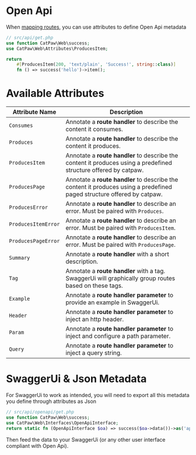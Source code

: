# Open Api

When [mapping routes](./Server%20Router.md), you can use attributes to define Open Api metadata
```php
// src/api/get.php
use function CatPaw\Web\success;
use CatPaw\Web\Attributes\ProducesItem;

return
    #[ProducesItem(200, 'text/plain', 'Success!', string::class)]
    fn () => success('hello')->item();
```

# Available Attributes

| Attribute Name | Description |
|----------------|-------------|
| `Consumes` | Annotate a __route handler__ to describe the content it consumes. |
| `Produces` | Annotate a __route handler__ to describe the content it produces. |
| `ProducesItem` | Annotate a __route handler__ to describe the content it produces using a predefined structure offered by catpaw. |
| `ProducesPage` | Annotate a __route handler__ to describe the content it produces using a predefined paged structure offered by catpaw. |
| `ProducesError` | Annotate a __route handler__ to describe an error. Must be paired with `Produces`. |
| `ProducesItemError` | Annotate a __route handler__ to describe an error. Must be paired with `ProducesItem`. |
| `ProducesPageError` | Annotate a __route handler__ to describe an error. Must be paired with `ProducesPage`. |
| `Summary` | Annotate a __route handler__ with a short description. |
| `Tag` | Annotate a __route handler__ with a tag. SwaggerUi will graphically group routes based on these tags. |
| `Example` | Annotate a __route handler parameter__  to provide an example in SwaggerUi. |
| `Header` | Annotate a __route handler parameter__ to inject an http header. |
| `Param` | Annotate a __route handler parameter__ to inject and configure a path parameter. |
| `Query` | Annotate a __route handler parameter__ to inject a query string. |

# SwaggerUi & Json Metadata

For SwaggerUi to work as intended, you will need to export all this metadata you define through attributes as Json

```php
// src/api/openapi/get.php
use function CatPaw\Web\success;
use CatPaw\Web\Interfaces\OpenApiInterface;
return static fn (OpenApiInterface $oa) => success($oa->data())->as('application/json');
```

Then feed the data to your SwaggerUi (or any other user interface compliant with Open Api).